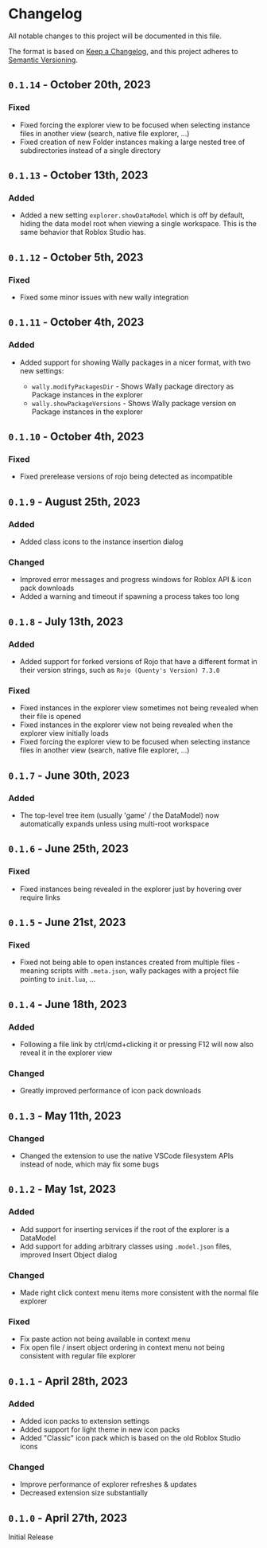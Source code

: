 <!-- markdownlint-disable MD023 -->
<!-- markdownlint-disable MD033 -->

# Changelog

All notable changes to this project will be documented in this file.

The format is based on [Keep a Changelog](https://keepachangelog.com/en/1.0.0/),
and this project adheres to [Semantic Versioning](https://semver.org/spec/v2.0.0.html).

## `0.1.14` - October 20th, 2023

### Fixed

-   Fixed forcing the explorer view to be focused when selecting instance files in another view (search, native file explorer, ...)
-   Fixed creation of new Folder instances making a large nested tree of subdirectories instead of a single directory

## `0.1.13` - October 13th, 2023

### Added

-   Added a new setting `explorer.showDataModel` which is off by default, hiding the data model root when viewing a single workspace. This is the same behavior that Roblox Studio has.

## `0.1.12` - October 5th, 2023

### Fixed

-   Fixed some minor issues with new wally integration

## `0.1.11` - October 4th, 2023

### Added

-   Added support for showing Wally packages in a nicer format, with two new settings:

    -   `wally.modifyPackagesDir` - Shows Wally package directory as Package instances in the explorer
    -   `wally.showPackageVersions` - Shows Wally package version on Package instances in the explorer

## `0.1.10` - October 4th, 2023

### Fixed

-   Fixed prerelease versions of rojo being detected as incompatible

## `0.1.9` - August 25th, 2023

### Added

-   Added class icons to the instance insertion dialog

### Changed

-   Improved error messages and progress windows for Roblox API & icon pack downloads
-   Added a warning and timeout if spawning a process takes too long

## `0.1.8` - July 13th, 2023

### Added

-   Added support for forked versions of Rojo that have a different format in their version strings, such as `Rojo (Quenty's Version) 7.3.0`

### Fixed

-   Fixed instances in the explorer view sometimes not being revealed when their file is opened
-   Fixed instances in the explorer view not being revealed when the explorer view initially loads
-   Fixed forcing the explorer view to be focused when selecting instance files in another view (search, native file explorer, ...)

## `0.1.7` - June 30th, 2023

### Added

-   The top-level tree item (usually 'game' / the DataModel) now automatically expands unless using multi-root workspace

## `0.1.6` - June 25th, 2023

### Fixed

-   Fixed instances being revealed in the explorer just by hovering over require links

## `0.1.5` - June 21st, 2023

### Fixed

-   Fixed not being able to open instances created from multiple files - meaning scripts with `.meta.json`, wally packages with a project file pointing to `init.lua`, ...

## `0.1.4` - June 18th, 2023

### Added

-   Following a file link by ctrl/cmd+clicking it or pressing F12 will now also reveal it in the explorer view

### Changed

-   Greatly improved performance of icon pack downloads

## `0.1.3` - May 11th, 2023

### Changed

-   Changed the extension to use the native VSCode filesystem APIs instead of node, which may fix some bugs

## `0.1.2` - May 1st, 2023

### Added

-   Add support for inserting services if the root of the explorer is a DataModel
-   Add support for adding arbitrary classes using `.model.json` files, improved Insert Object dialog

### Changed

-   Made right click context menu items more consistent with the normal file explorer

### Fixed

-   Fix paste action not being available in context menu
-   Fix open file / insert object ordering in context menu not being consistent with regular file explorer

## `0.1.1` - April 28th, 2023

### Added

-   Added icon packs to extension settings
-   Added support for light theme in new icon packs
-   Added "Classic" icon pack which is based on the old Roblox Studio icons

### Changed

-   Improve performance of explorer refreshes & updates
-   Decreased extension size substantially

## `0.1.0` - April 27th, 2023

Initial Release
